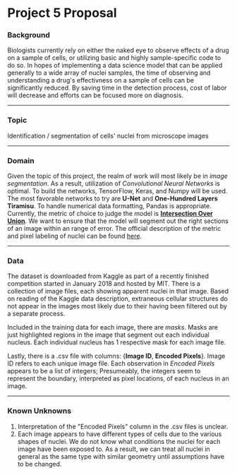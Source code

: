 # Project 5 Proposal

### Background

Biologists currently rely on either the naked eye to observe effects of a drug on a sample of cells, or utilizing basic and highly sample-specific code to do so. In hopes of implementing a data science model that can be applied generally to a wide array of nuclei samples, the time of observing and understanding a drug's effectivness on a sample of cells can be significantly reduced. By saving time in the detection process, cost of labor will decrease and efforts can be focused more on diagnosis.

------

### Topic

Identification / segmentation of cells' nuclei from microscope images

------

### Domain

Given the topic of this project, the realm of work will most likely be in *image segmentation*. As a result, utilization of *Convolutional Neural Networks* is optimal. To build the networks, TensorFlow, Keras, and Numpy will be used. The most favorable networks to try are **U-Net** and **One-Hundred Layers Tiramisu**. To handle numerical data formatting, Pandas is appropriate. Currently, the metric of choice to judge the model is **[Intersection Over Union](https://www.kaggle.com/stkbailey/step-by-step-explanation-of-scoring-metric)**. We want to ensure that the model will segment out the right sections of an image within an range of error. The official description of the metric and pixel labeling of nuclei can be found [here](https://www.kaggle.com/c/data-science-bowl-2018#evaluation).

------

### Data

The dataset is downloaded from Kaggle as part of a recently finished competition started in January 2018 and hosted by MIT. There is a collection of image files, each showing apparent nuclei in that image. Based on reading of the Kaggle data description, extraneous cellular structures do not appear in the images most likely due to their having been filtered out by a separate process. 

Included in the training data for each image, there are *masks*. Masks are just highlighted regions in the image that segment out each individual nucleus. Each individual nucleus has 1 respective mask for each image file.

Lastly, there is a .csv file with columns: {**Image ID**, **Encoded Pixels**}. Image ID refers to each unique image file. Each observation in *Encoded Pixels* appears to be a list of integers; Presumeably, the integers seem to represent the boundary, interpreted as pixel locations, of each nucleus in an image.

------

### Known Unknowns

1. Interpretation of the "Encoded Pixels" column in the .csv files is unclear.
2. Each image appears to have different types of cells due to the various shapes of nuclei. We do not know what conditions the nuclei for each image have been exposed to. As a result, we can treat all nuclei in general as the same type with similar geometry until assumptions have to be changed.